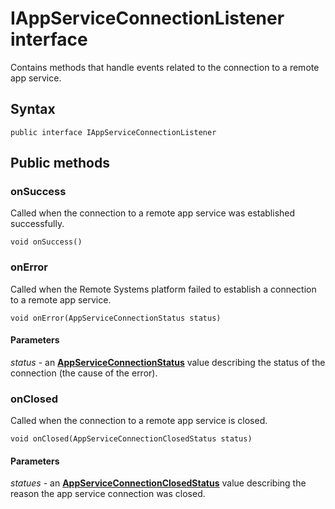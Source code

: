 # IAppServiceConnectionListener interface
Contains methods that handle events related to the connection to a remote app service.

## Syntax
`public interface IAppServiceConnectionListener`

## Public methods

### onSuccess
Called when the connection to a remote app service was established successfully. 

`void onSuccess()`

### onError
Called when the Remote Systems platform failed to establish a connection to a remote app service.

`void onError(AppServiceConnectionStatus status)`

#### Parameters  
*status* - an [**AppServiceConnectionStatus**](AppServiceConnectionStatus.md) value describing the status of the connection (the cause of the error).

### onClosed
Called when the connection to a remote app service is closed.

`void onClosed(AppServiceConnectionClosedStatus status)`

#### Parameters  
*statues* - an [**AppServiceConnectionClosedStatus**](AppServiceConnectionClosedStatus.md) value describing the reason the app service connection was closed.